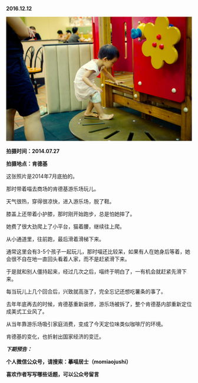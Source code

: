
          
            
**2016.12.12**



![](img/51001-496ab728ff8152aa.jpg)




**拍摄时间：2014.07.27**

**拍摄地点：肯德基**

这张照片是2014年7月底拍的。

那时带着喵去商场的肯德基游乐场玩儿。

天气很热，穿得很凉快，进入游乐场，脱了鞋。

膝盖上还带着小护膝，那时刚开始跑步，总是怕她摔了。

她费了很大劲爬上了小平台，猫着腰，继续往上爬。

从小通道里，往前跑，最后滑着滑梯下来。

通常这里会有3-5个孩子一起玩儿，那时喵还比较呆，如果有人在她身后等着，她会很不自在地一直回头看着人家，而不是赶紧滑下来。

于是就和别人僵持起来，经过几次之后，喵终于明白了，一有机会就赶紧先滑下来。

每当玩儿上几个回合后，兴致就高涨了，完全忘记还想吃薯条的事了。

去年年底再去的时候，肯德基重新装修，游乐场被拆了，整个肯德基内部重新定位成美式工业风了。

从当年靠游乐场吸引家庭消费，变成了今天定位味类似咖啡厅的环境。

肯德基的变化，也折射出国家经济的变迁。


***下期预告：***


**个人微信公众号，请搜索：摹喵居士（momiaojushi）**

**喜欢作者写写哪些话题，可以公众号留言**

          
        
